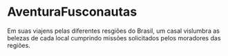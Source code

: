 # AventuraFusconautas
Em suas viajens pelas diferentes resgiões do Brasil, um casal vislumbra as belezas de cada local cumprindo missões solicitados pelos moradores das regiões.

